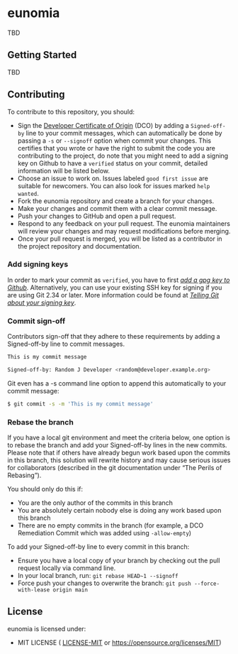 # eunomia

TBD

## Getting Started

TBD

## Contributing

To contribute to this repository, you should:

- Sign the [Developer Certificate of Origin](https://developercertificate.org) (DCO) by adding a `Signed-off-by` line to your commit messages, which can automatically be done by passing a `-s` or `--signoff` option when commit your changes.
This certifies that you wrote or have the right to submit the code you are contributing to the project, do note that you might need to add a signing key on Github to have a `verified` status on your commit, detailed information will be listed below.
- Choose an issue to work on. Issues labeled `good first issue` are suitable for newcomers. You can also look for issues marked `help wanted`.
- Fork the eunomia repository and create a branch for your changes.
- Make your changes and commit them with a clear commit message.
- Push your changes to GitHub and open a pull request.
- Respond to any feedback on your pull request. The eunomia maintainers will review your changes and may request modifications before merging.
- Once your pull request is merged, you will be listed as a contributor in the project repository and documentation.

### Add signing keys

In order to mark your commit as `verified`, you have to first [*add a gpg key to Github*](https://docs.github.com/en/enterprise-cloud@latest/authentication/managing-commit-signature-verification/adding-a-gpg-key-to-your-github-account). Alternatively, you can use your existing SSH key for signing if you are using
Git 2.34 or later. More information could be found at [*Telling Git about your signing key*](https://docs.github.com/en/enterprise-cloud@latest/authentication/managing-commit-signature-verification/telling-git-about-your-signing-key).

### Commit sign-off

Contributors sign-off that they adhere to these requirements by adding a Signed-off-by line to commit messages.

```bash
This is my commit message

Signed-off-by: Random J Developer <random@developer.example.org>
```

Git even has a -s command line option to append this automatically to your commit message:

```bash
$ git commit -s -m 'This is my commit message'
```

### Rebase the branch

If you have a local git environment and meet the criteria below, one option is to rebase the branch and add your Signed-off-by lines in the new commits. Please note that if others have already begun work based upon the commits in this branch, this solution will rewrite history and may cause serious issues for collaborators (described in the git documentation under “The Perils of Rebasing”).

You should only do this if:

- You are the only author of the commits in this branch
- You are absolutely certain nobody else is doing any work based upon this branch
- There are no empty commits in the branch (for example, a DCO Remediation Commit which was added using `-allow-empty`)

To add your Signed-off-by line to every commit in this branch:

- Ensure you have a local copy of your branch by checking out the pull request locally via command line.
- In your local branch, run: `git rebase HEAD~1 --signoff`
- Force push your changes to overwrite the branch: `git push --force-with-lease origin main`

## License

eunomia is licensed under:

- MIT LICENSE ( [LICENSE-MIT](LICENSE-MIT) or https://opensource.org/licenses/MIT)

